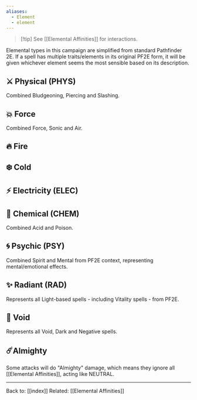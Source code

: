 ```yaml
---
aliases:
  - Element
  - element
---
```

> [!tip] See [[Elemental Affinities]] for interactions.

Elemental types in this campaign are simplified from standard Pathfinder 2E. If a spell has multiple traits/elements in its original PF2E form, it will be given whichever element seems the most sensible based on its description.
## ⚔️ Physical (PHYS)
Combined Bludgeoning, Piercing and Slashing.
## 💥 Force
Combined Force, Sonic and Air.
## 🔥 Fire
## ❄️ Cold
## ⚡ Electricity (ELEC)
## 🧪 Chemical (CHEM)
Combined Acid and Poison.
## 🌀 Psychic (PSY)
Combined Spirit and Mental from PF2E context, representing mental/emotional effects.
## ✨ Radiant (RAD)
Represents all Light-based spells - including Vitality spells - from PF2E.
## 🌌 Void
Represents all Void, Dark and Negative spells.
## ☄️Almighty
Some attacks will do "Almighty" damage, which means they ignore all [[Elemental Affinities]], acting like NEUTRAL.

---
Back to: [[index]]
Related: [[Elemental Affinities]]
